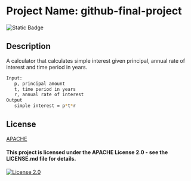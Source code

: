 # Project Name: github-final-project
![Static Badge](https://img.shields.io/badge/Final-Project-yellow)


## Description

A calculator that calculates simple interest given principal, annual rate of interest and time period in years.

```bash
Input:
   p, principal amount
   t, time period in years
   r, annual rate of interest
Output
   simple interest = p*t*r
```
## License

[APACHE](https://www.apache.org/licenses/LICENSE-2.0)

#### This project is licensed under the APACHE License 2.0 - see the LICENSE.md file for details.
[![License 2.0](https://img.shields.io/badge/Apache-License-2)](https://www.apache.org/licenses/LICENSE-2.0)

